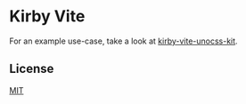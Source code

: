 # Kirby Vite

For an example use-case, take a look at [kirby-vite-unocss-kit](https://github.com/johannschopplich/kirby-vite-unocss-kit).

## License

[MIT](https://opensource.org/licenses/MIT)
